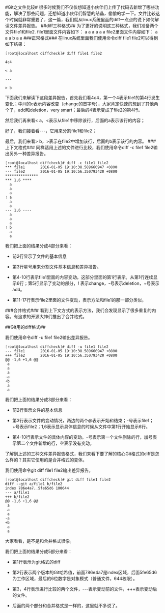 #Git之文件比较#
很多时候我们不仅仅想知道小伙伴们上传了代码去新增了哪些功能，解决了那些问题，还想知道小伙伴们智慧的结晶，偷偷的学一下。文件比较这个时候就非常重要了，这一篇，我们就从linux系统里面的diff一点点的说下如何解读文件差异报告。
##diff三种格式##
为了更好的说明这三种格式，我们准备两个文件file1和file2.
file1里面文件内容如下：
a
a
a
a
a
a
file2里面文件内容如下：
a
a
a
b
a
a
###正常格式###
在linux系统里面我们使用命令diff file1 file2可以得到如下结果：

	[root@localhost diffcheck]# diff file1 file2

	4c4

	< a

	---

	> b

下面我们来解读下这段差异报告，首先我们看4c4，第一个4表示file1的第4行发生变化；中间的c表示内容改变（change的首字母），大家肯定快速的想到了其他两个了，add和deletion，very smart；最后的4表示变成了file2的第4行。

然后我们再来看< a，<表示从file1中移除该行，后面的a表示该行的内容；

好了，我们接着看---，它用来分割file1和file2；

最后，我们来看> b，>表示在file2中增加该行，后面的b表示该行的内容。
###上下文格式###
同样适用上述的文件进行比较，我们使用命令diff -c file1 file2输出另外一种差异报告。

	[root@localhost diffcheck]# diff -c file1 file2
	*** file1       2016-01-05 19:10:38.589660947 +0800
	--- file2       2016-01-05 19:10:56.350793420 +0800
	***************
	*** 1,6 ****
	  a
	  a
	  a
	! a
	  a
	  a
	--- 1,6 ----
	  a
	  a
	  a
	! b
	  a
	  a

我们把上面的结果分成4部分来看：

- 前2行显示了文件的基本信息

- 第3行星号用来分割文件基本信息和差异报告。
 
-  第4-10行表示file1里面的内容变动。这部分里面的第1行表示，从第1行连续显示6行；第5行显示了变动的部分，! 表示change，-号表示deletion，+号表示add。

- 第11-17行表示file2里面的文件变动，表示方法和file1的那一部分类似。

###合并格式###
看到上下文方式的表示方法，我们会发现显示了很多重复的内容。有追求的开源大神们推出了合并格式。

##Git用的diff格式##

我们使用命令diff -u file1 file2输出差异报告。

	[root@localhost diffcheck]# diff -u file1 file2 
	--- file1       2016-01-05 19:10:38.589660947 +0800
	+++ file2       2016-01-05 19:10:56.350793420 +0800
	@@ -1,6 +1,6 @@
	 a
	 a
	 a
	-a
	+b
	 a
	 a

我们把上面的结果分成3部分来看：

- 前2行表示文件的基本信息

- 第3行表示文件的变动情况，两边的两个@表示开始和结束；-号表示file1；+号表示file2；1,6表示显示具体信息的时候从文件中第1行开始显示6行。

- 第4-10行表示文件的具体内容的变动。-号表示第一个文件删除的行，加号表示第二个文件新增的行，空表示没有变动。

了解到上述的三种文件差异报告格式，我们来看下要了解的核心Git格式的diff是怎么样的？其实它使用的是合并格式的变体。

我们使用命令git diff file1 file2输出差异报告。

	[root@localhost diffcheck]# git diff file1 file2 
	diff --git a/file1 b/file2
	index 786e4a7..5fe65d6 100644
	--- a/file1
	+++ b/file2
	@@ -1,6 +1,6 @@
	 a
	 a
	 a
	-a
	+b
	 a
	 a

大家看看，是不是和合并格式很像。

我们把上面的结果分成5部分来看：

- 第1行表示为git格式的diff

- 第2行表示两个版本的Git哈希值，前面786e4a7是index区域，后面5fe65d6为工作区域，最后的6位数字是对象模式（普通文件，644权限）。

- 第3，4行表示进行比较的两个文件，---表示变动前的文件，+++表示变动后的文件。

- 后面的两个部分和合并格式是一样的，这里就不多说了。

